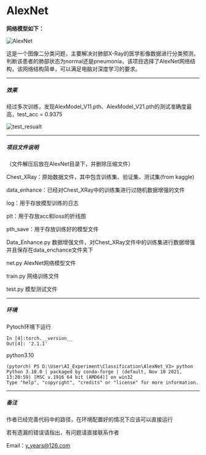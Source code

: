 # AlexNet

**网络模型如下：**

![AlexNet](https://github.com/Y-nk-FE/AlexNet/assets/107013750/8e1fb1c9-fc8a-45b9-b580-2b08c4007b17)




这是一个图像二分类问题，主要解决对肺部X-Ray的医学影像数据进行分类预测，判断该患者的肺部状态为normal还是pneumonia，该项目选择了AlexNet网络结构，该网络结构简单，可以满足电脑对深度学习的要求。

---

##### 效果

经过多次训练，发现AlexModel_V11.pth、AlexModel_V21.pth的测试准确度最高，test_acc = 0.9375


![test_resualt](https://github.com/Y-nk-FE/AlexNet/assets/107013750/09b3f26d-e97e-45e4-98a6-d57bf2341e5c)


---

##### 项目文件说明

（文件解压后放在AlexNet目录下，并删除压缩文件）

Chest_XRay：原始数据文件，其中包含训练集、验证集、测试集(from kaggle)

data_enhance：已经对Chest_XRay中的训练集进行过随机数据增强的文件

log：用于存放模型训练的日志

plt：用于存放acc和loss的折线图

pth_save：用于存放训练好的模型文件

Data_Enhance.py  数据增强文件，对Chest_XRay文件中的训练集进行数据增强并且保存在data_enchance文件夹下

net.py  AlexNet网络模型文件

train.py  网络训练文件

test.py 模型测试文件

---

##### 环境

Pytoch环境下运行

```
In [4]:torch.__version__
Out[4]: '2.1.1'
```

python3.10

```
(pytorch) PS D:\User\AI_Experiment\Classification\AlexNet_V3> python
Python 3.10.0 | packaged by conda-forge | (default, Nov 10 2021, 13:20:59) [MSC v.1916 64 bit (AMD64)] on win32
Type "help", "copyright", "credits" or "license" for more information.
```

---

##### 备注

作者已经完善代码中的路径，在环境配置好的情况下应该可以直接运行

若有遗漏的错误请指出，有问题请直接联系作者

Email：y_years@126.com
